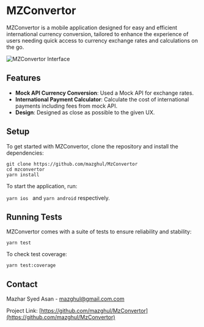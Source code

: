 # MZConvertor

MZConvertor is a mobile application designed for easy and efficient international currency conversion, tailored to enhance the experience of users needing quick access to currency exchange rates and calculations on the go.

![MZConvertor Interface](./assets/demofull.gif)

## Features

- **Mock API Currency Conversion**: Used a Mock API for exchange rates.
- **International Payment Calculator**: Calculate the cost of international payments including fees from mock API.
- **Design**: Designed as close as possible to the given UX.

## Setup

To get started with MZConvertor, clone the repository and install the dependencies:

```
git clone https://github.com/mazghul/MzConvertor
cd mzconvertor
yarn install
```

To start the application, run:

`yarn ios ` and `yarn android` respectively.

## Running Tests

MZConvertor comes with a suite of tests to ensure reliability and stability:

```
yarn test
```

To check test coverage:

```
yarn test:coverage
```

## Contact

Mazhar Syed Asan - mazghul@gmail.com.com

Project Link: [https://github.com/mazghul/MzConvertor](https://github.com/mazghul/MzConvertor)
